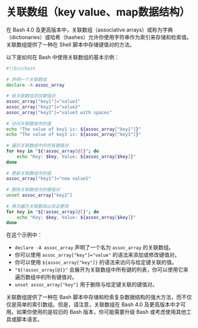 # 关联数组（key value、map数据结构）

在 Bash 4.0 及更高版本中，关联数组（associative arrays）或称为字典（dictionaries）或哈希（hashes）允许你使用字符串作为索引来存储和检索值。关联数组提供了一种在 Shell 脚本中存储键值对的方法。

以下是如何在 Bash 中使用关联数组的基本示例：

```bash
#!/bin/bash  
  
# 声明一个关联数组  
declare -A assoc_array  
  
# 给关联数组添加键值对  
assoc_array["key1"]="value1"  
assoc_array["key2"]="value2"  
assoc_array["key3"]="value3 with spaces"  
  
# 访问关联数组中的值  
echo "The value of key1 is: ${assoc_array["key1"]}"  
echo "The value of key3 is: ${assoc_array["key3"]}"  
  
# 遍历关联数组中的所有键值对  
for key in "${!assoc_array[@]}"; do  
    echo "Key: $key, Value: ${assoc_array[$key]}"  
done  
  
# 更新关联数组中的值  
assoc_array["key1"]="new value1"  
  
# 删除关联数组中的键值对  
unset assoc_array["key2"]  
  
# 再次遍历关联数组以验证更改  
for key in "${!assoc_array[@]}"; do  
    echo "Key: $key, Value: ${assoc_array[$key]}"  
done
```

在这个示例中：

- `declare -A assoc_array` 声明了一个名为 `assoc_array` 的关联数组。
- 你可以使用 `assoc_array["key"]="value"` 的语法来添加或修改键值对。
- 你可以使用 `${assoc_array["key"]}` 的语法来访问与给定键关联的值。
- `"${!assoc_array[@]}"` 会展开为关联数组中所有键的列表，你可以使用它来遍历数组中的所有键值对。
- `unset assoc_array["key"]` 用于删除与给定键关联的键值对。

关联数组提供了一种在 Bash 脚本中存储和检索复杂数据结构的强大方法，而不仅仅是简单的索引数组。但是，请注意，关联数组在 Bash 4.0 及更高版本中才可用。如果你使用的是较旧的 Bash 版本，你可能需要升级 Bash 或考虑使用其他工具或脚本语言。